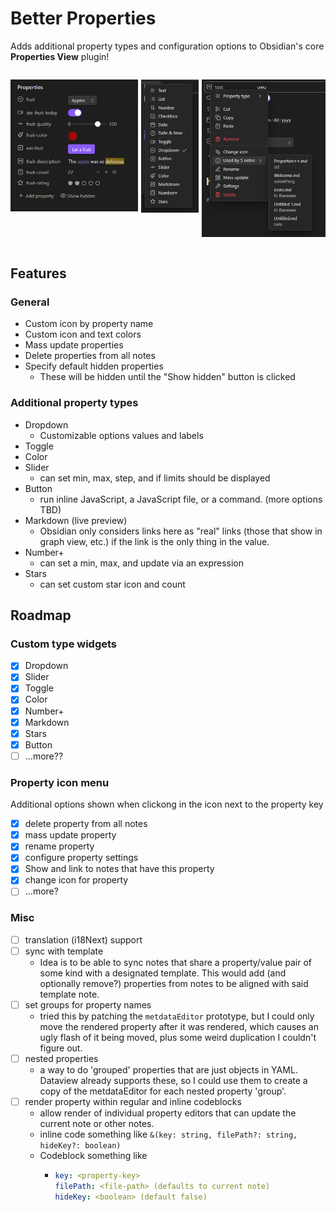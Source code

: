 # Better Properties

Adds additional property types and configuration options to Obsidian's core **Properties View** plugin!

<div style="display: flex; gap: 5px;">

![property types example](./demo-assets/property-types-example.png)

![property types](./demo-assets/property-types.png)

![property types](./demo-assets/property-menu.png)

</div>

## Features

### General

-   Custom icon by property name
-   Custom icon and text colors
-   Mass update properties
-   Delete properties from all notes
-   Specify default hidden properties
    -   These will be hidden until the "Show hidden" button is clicked

### Additional property types

-   Dropdown
    -   Customizable options values and labels
-   Toggle
-   Color
-   Slider
    -   can set min, max, step, and if limits should be displayed
-   Button
    -   run inline JavaScript, a JavaScript file, or a command. (more options TBD)
-   Markdown (live preview)
    -   Obsidian only considers links here as "real" links (those that show in graph view, etc.) if the link is the only thing in the value.
-   Number+
    -   can set a min, max, and update via an expression
-   Stars
    -   can set custom star icon and count

## Roadmap

### Custom type widgets

-   [x] Dropdown
-   [x] Slider
-   [x] Toggle
-   [x] Color
-   [x] Number+
-   [x] Markdown
-   [x] Stars
-   [x] Button
-   [ ] ...more??

### Property icon menu

Additional options shown when clickong in the icon next to the property key

-   [x] delete property from all notes
-   [x] mass update property
-   [x] rename property
-   [x] configure property settings
-   [x] Show and link to notes that have this property
-   [x] change icon for property
-   [ ] ...more?

### Misc

-   [ ] translation (i18Next) support
-   [ ] sync with template
    -   Idea is to be able to sync notes that share a property/value pair of some kind with a designated template. This would add (and optionally remove?) properties from notes to be aligned with said template note.
-   [ ] set groups for property names
    -   tried this by patching the `metdataEditor` prototype, but I could only move the rendered property after it was rendered, which causes an ugly flash of it being moved, plus some weird duplication I couldn't figure out.
-   [ ] nested properties
    -   a way to do 'grouped' properties that are just objects in YAML. Dataview already supports these, so I could use them to create a copy of the metdataEditor for each nested property 'group'.
-   [ ] render property within regular and inline codeblocks
    -   allow render of individual property editors that can update the current note or other notes.
    -   inline code something like `&(key: string, filePath?: string, hideKey?: boolean)`
    -   Codeblock something like
        -   ```yaml
            key: <property-key>
            filePath: <file-path> (defaults to current note)
            hideKey: <boolean> (default false)
            ```
